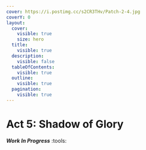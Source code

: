 ```yaml
---
cover: https://i.postimg.cc/s2CR3THv/Patch-2-4.jpg
coverY: 0
layout:
  cover:
    visible: true
    size: hero
  title:
    visible: true
  description:
    visible: false
  tableOfContents:
    visible: true
  outline:
    visible: true
  pagination:
    visible: true
---
```


# Act 5: Shadow of Glory

_**Work In Progress**_ :tools:
